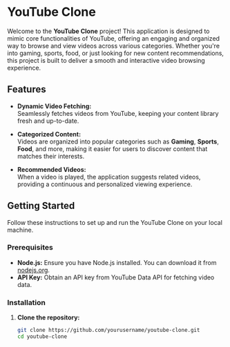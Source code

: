 # YouTube Clone

Welcome to the **YouTube Clone** project! This application is designed to mimic core functionalities of YouTube, offering an engaging and organized way to browse and view videos across various categories. Whether you're into gaming, sports, food, or just looking for new content recommendations, this project is built to deliver a smooth and interactive video browsing experience.

## Features

- **Dynamic Video Fetching:**  
  Seamlessly fetches videos from YouTube, keeping your content library fresh and up-to-date.

- **Categorized Content:**  
  Videos are organized into popular categories such as **Gaming**, **Sports**, **Food**, and more, making it easier for users to discover content that matches their interests.

- **Recommended Videos:**  
  When a video is played, the application suggests related videos, providing a continuous and personalized viewing experience.

## Getting Started

Follow these instructions to set up and run the YouTube Clone on your local machine.

### Prerequisites

- **Node.js:** Ensure you have Node.js installed. You can download it from [nodejs.org](https://nodejs.org/).
- **API Key:** Obtain an API key from YouTube Data API for fetching video data.

### Installation

1. **Clone the repository:**

   ```bash
   git clone https://github.com/yourusername/youtube-clone.git
   cd youtube-clone
